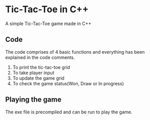 # Tic-Tac-Toe in C++
A simple Tic-Tac-Toe game made in C++
## Code 
The code comprises of 4 basic functions and everything has been explained in the code comments. 
1. To print the tic-tac-toe grid
2. To take player input
3. To update the game grid
4. To check the game status(Won, Draw or In progress)
## Playing the game
The exe file is precompiled and can be run to play the game.
